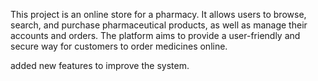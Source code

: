 This project is an online store for a pharmacy. It allows users to browse, search, and purchase pharmaceutical products, as well as manage their accounts and orders. The platform aims to provide a user-friendly and secure way for customers to order medicines online.

added new features to improve the system.
